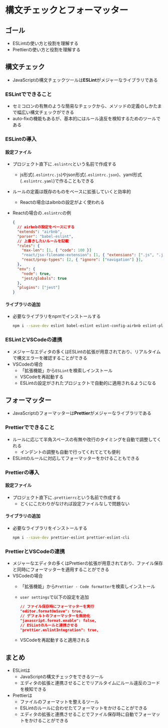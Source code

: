 # 構文チェックとフォーマッター

## ゴール

- ESLintの使い方と役割を理解する
- Prettierの使い方と役割を理解する

## 構文チェック

- JavaScriptの構文チェックツールは**ESLint**がメジャーなライブラリである

### ESLintでできること

- セミコロンの有無のような簡易なチェックから、メソッドの定義のしかたまで幅広い構文チェックができる
- auto-fixの機能もあるが、基本的にはルール違反を検知するためのツールである

### ESLintの導入

#### 設定ファイル

- プロジェクト直下に`.eslintrc`という名前で作成する
    - js形式(`.eslintrc.js`)やjson形式(`.eslintrc.json`)、yaml形式(`.eslintrc.yaml`)で作ることもできる
- ルールの定義は既存のものをベースに拡張していくと効率的
    - Reactの場合はaibnbの設定がよく使われる
- Reactの場合の`.eslintrc`の例

    ```json
    {
      // airbnbの設定をベースにする
      "extends": "airbnb",
      "parser": "babel-eslint",
      // 上書きしたいルールを記載
      "rules": {
        "max-len": [1, { "code": 100 }]
        "react/jsx-filename-extension": [1, { "extensions": [".js", ".jsx"] }],
        "react/prop-types": [2, { "ignore": ["navigation"] }],
      },
      "env": {
        "node": true,
        "jest/globals": true
      },
      "plugins": ["jest"]
    }
    ```

#### ライブラリの追加

- 必要なライブラリをnpmでインストールする

    ```bash
    npm i --save-dev eslint babel-eslint eslint-config-airbnb eslint-plugin-jsx-a11y eslint-plugin-react eslint-plugin-import eslint-plugin-jest
    ```


### ESLintとVSCodeの連携

- メジャーなエディタの多くはESLintの拡張が用意されており、リアルタイムで構文エラーを確認することができる
- VSCodeの場合
    - 「拡張機能」から`ESLint`を検索しインストール
    - VSCodeを再起動する
    - ESLintの設定がされたプロジェクトで自動的に適用されるようになる

## フォーマッター

- JavaScriptのフォーマッターは**Prettier**がメジャーなライブラリである

### Prettierでできること

- ルールに応じて半角スペースの有無や改行のタイミングを自動で調整してくれる
    - インデントの調整も自動で行ってくれてとても便利
- ESLintのルールに対応してフォーマッターをかけることもできる

### Prettierの導入

#### 設定ファイル

- プロジェクト直下に`.prettierrc`という名前で作成する
    - とくにこだわりがなければ設定ファイルなしで問題ない

#### ライブラリの追加

- 必要なライブラリをインストールする

    ```bash
    npm i --save-dev prettier-eslint prettier-eslint-cli
    ```

### PrettierとVSCodeの連携

- メジャーなエディタの多くはPrettierの拡張が用意されており、ファイル保存と同時にフォーマッターを適用することができる
- VSCodeの場合
    - 「拡張機能」から`Prettier - Code formatter`を検索しインストール
    - `user settings`で以下の設定を追加

        ```json
        // ファイル保存時にフォーマッターを実行
        "editor.formatOnSave": true,
        // デフォルトのフォーマッターを無効化
        "javascript.format.enable": false,
        // ESLintのルールと連携させる
        "prettier.eslintIntegration": true,
        ```
    - VSCodeを再起動すると適用される

## まとめ

- ESLintは
    - JavaScriptの構文チェックをできるツール
    - エディタの拡張と連携させることでリアルタイムにルール違反のコードを検知できる
- Prettierは
    - ファイルのフォーマットを整えるツール
    - ESLintのルールに合わせたてフォーマットをかけることができる
    - エディタの拡張と連携させることでファイル保存時に自動でフォーマットをかけることができる
